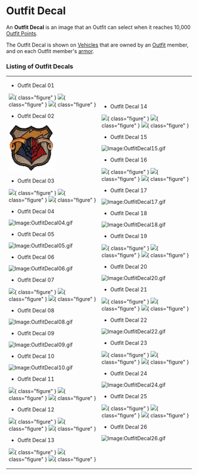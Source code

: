# Outfit Decal

An **Outfit Decal** is an image that an Outfit can select when it reaches 10,000
[Outfit Points](Outfit_Points.md).

The Outfit Decal is shown on [Vehicles](../vehicles/index.md) that are owned
by an [Outfit](Outfit.md) member, and on each Outfit member's
[armor](../armor/index.md).

### Listing of Outfit Decals

<table width="100%" border="0">
<tr>
<td>

- Outfit Decal 01

![](../images/OutfitDecal01_TR.gif){ class="figure" }
![](../images/OutfitDecal01_VS.gif){ class="figure" }
![](../images/OutfitDecal01_NC.gif){ class="figure" }

- Outfit Decal 02

![](../images/OutfitDecal02.gif "Image:OutfitDecal02.gif")

- Outfit Decal 03

![](../images/OutfitDecal03_TR.gif){ class="figure" }
![](../images/OutfitDecal03_VS.gif){ class="figure" }
![](../images/OutfitDecal03_NC.gif){ class="figure" }

- Outfit Decal 04

![](../images/OutfitDecal04.gif "Image:OutfitDecal04.gif")

- Outfit Decal 05

![](../images/OutfitDecal05.gif "Image:OutfitDecal05.gif")

- Outfit Decal 06

![](../images/OutfitDecal06.gif "Image:OutfitDecal06.gif")

- Outfit Decal 07

![](../images/OutfitDecal07_TR.gif){ class="figure" }
![](../images/OutfitDecal07_VS.gif){ class="figure" }
![](../images/OutfitDecal07_NC.gif){ class="figure" }

- Outfit Decal 08

![](../images/OutfitDecal08.gif "Image:OutfitDecal08.gif")

- Outfit Decal 09

![](../images/OutfitDecal09.gif "Image:OutfitDecal09.gif")

- Outfit Decal 10

![](../images/OutfitDecal10.gif "Image:OutfitDecal10.gif")

- Outfit Decal 11

![](../images/OutfitDecal11_TR.gif){ class="figure" }
![](../images/OutfitDecal11_VS.gif){ class="figure" }
![](../images/OutfitDecal11_NC.gif){ class="figure" }

- Outfit Decal 12

![](../images/OutfitDecal12_TR.gif){ class="figure" }
![](../images/OutfitDecal12_VS.gif){ class="figure" }
![](../images/OutfitDecal12_NC.gif){ class="figure" }

- Outfit Decal 13

![](../images/OutfitDecal13_TR.gif){ class="figure" }
![](../images/OutfitDecal13_VS.gif){ class="figure" }
![](../images/OutfitDecal13_NC.gif){ class="figure" }

</td>
<td>

- Outfit Decal 14

![](../images/OutfitDecal14_TR.gif){ class="figure" }
![](../images/OutfitDecal14_VS.gif){ class="figure" }
![](../images/OutfitDecal14_NC.gif){ class="figure" }

- Outfit Decal 15

![](../images/OutfitDecal15.gif "Image:OutfitDecal15.gif")

- Outfit Decal 16

![](../images/OutfitDecal16_TR.gif){ class="figure" }
![](../images/OutfitDecal16_VS.gif){ class="figure" }
![](../images/OutfitDecal16_NC.gif){ class="figure" }

- Outfit Decal 17

![](../images/OutfitDecal17.gif "Image:OutfitDecal17.gif")

- Outfit Decal 18

![](../images/OutfitDecal18.gif "Image:OutfitDecal18.gif")

- Outfit Decal 19

![](../images/OutfitDecal19_TR.gif){ class="figure" }
![](../images/OutfitDecal19_VS.gif){ class="figure" }
![](../images/OutfitDecal19_NC.gif){ class="figure" }

- Outfit Decal 20

![](../images/OutfitDecal20.gif "Image:OutfitDecal20.gif")

- Outfit Decal 21

![](../images/OutfitDecal21_TR.gif){ class="figure" }
![](../images/OutfitDecal21_VS.gif){ class="figure" }
![](../images/OutfitDecal21_NC.gif){ class="figure" }

- Outfit Decal 22

![](../images/OutfitDecal22.gif "Image:OutfitDecal22.gif")

- Outfit Decal 23

![](../images/OutfitDecal23_TR.gif){ class="figure" }
![](../images/OutfitDecal23_VS.gif){ class="figure" }
![](../images/OutfitDecal23_NC.gif){ class="figure" }

- Outfit Decal 24

![](../images/OutfitDecal24.gif "Image:OutfitDecal24.gif")

- Outfit Decal 25

![](../images/OutfitDecal25_TR.gif){ class="figure" }
![](../images/OutfitDecal25_VS.gif){ class="figure" }
![](../images/OutfitDecal25_NC.gif){ class="figure" }

- Outfit Decal 26

![](../images/OutfitDecal26.gif "Image:OutfitDecal26.gif")

</td>
</tr>
</table>
